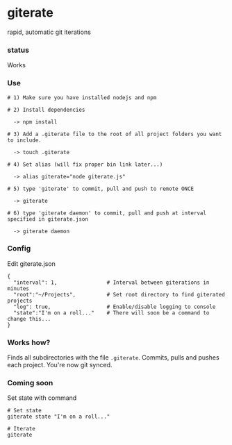 # giterate #

rapid, automatic git iterations

### status ###
Works 

### Use ###
```
# 1) Make sure you have installed nodejs and npm

# 2) Install dependencies

  -> npm install

# 3) Add a .giterate file to the root of all project folders you want to include.

  -> touch .giterate

# 4) Set alias (will fix proper bin link later...)

  -> alias giterate="node giterate.js"

# 5) type 'giterate' to commit, pull and push to remote ONCE

  -> giterate

# 6) type 'giterate daemon' to commit, pull and push at interval specified in giterate.json

  -> giterate daemon
```

### Config ###
Edit giterate.json
```
{
  "interval": 1,                # Interval between giterations in minutes
  "root":"~/Projects",			# Set root directory to find giterated projects
  "log": true,					# Enable/disable logging to console
  "state":"I'm on a roll..."	# There will soon be a command to change this...
}
```

### Works how? ###
Finds all subdirectories  with the file `.giterate`. Commits, pulls and pushes each project. You're now git synced.

### Coming soon ###

Set state with command
```
# Set state
giterate state "I'm on a roll..."

# Iterate
giterate
```

